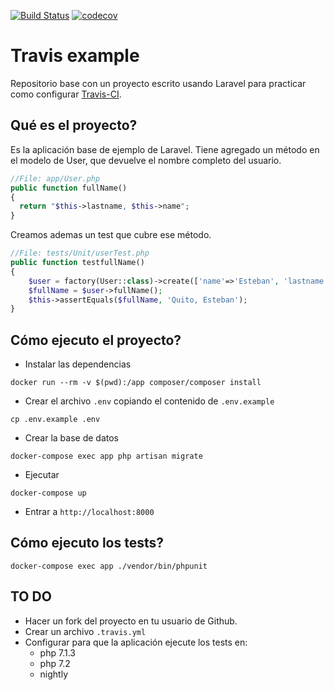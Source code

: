 [![Build Status](https://travis-ci.com/Unicen-Tupar/travis-example.svg?branch=master)](https://travis-ci.com/Unicen-Tupar/travis-example)
[![codecov](https://codecov.io/gh/Unicen-Tupar/travis-example/branch/master/graph/badge.svg)](https://codecov.io/gh/Unicen-Tupar/travis-example)
# Travis example
Repositorio base con un proyecto escrito usando Laravel para practicar como configurar [Travis-CI](https://travis-ci.org/).

## Qué es el proyecto?
Es la aplicación base de ejemplo de Laravel.
Tiene agregado un método en el modelo de User, que devuelve el nombre completo del usuario.

```php
//File: app/User.php
public function fullName()
{
  return "$this->lastname, $this->name";
}
```
Creamos ademas un test que cubre ese método.

```php
//File: tests/Unit/userTest.php
public function testfullName()
{
    $user = factory(User::class)->create(['name'=>'Esteban', 'lastname' => 'Quito']);
    $fullName = $user->fullName();
    $this->assertEquals($fullName, 'Quito, Esteban');
}
```

## Cómo ejecuto el proyecto?
* Instalar las dependencias
```
docker run --rm -v $(pwd):/app composer/composer install
```
* Crear el archivo `.env` copiando el contenido de `.env.example`
```
cp .env.example .env
```
* Crear la base de datos
```
docker-compose exec app php artisan migrate
```
* Ejecutar
```
docker-compose up
```
* Entrar a `http://localhost:8000`

## Cómo ejecuto los tests?
```
docker-compose exec app ./vendor/bin/phpunit
```

## TO DO
* Hacer un fork del proyecto en tu usuario de Github.
* Crear un archivo `.travis.yml`
* Configurar para que la aplicación ejecute los tests en:
  * php 7.1.3
  * php 7.2
  * nightly
